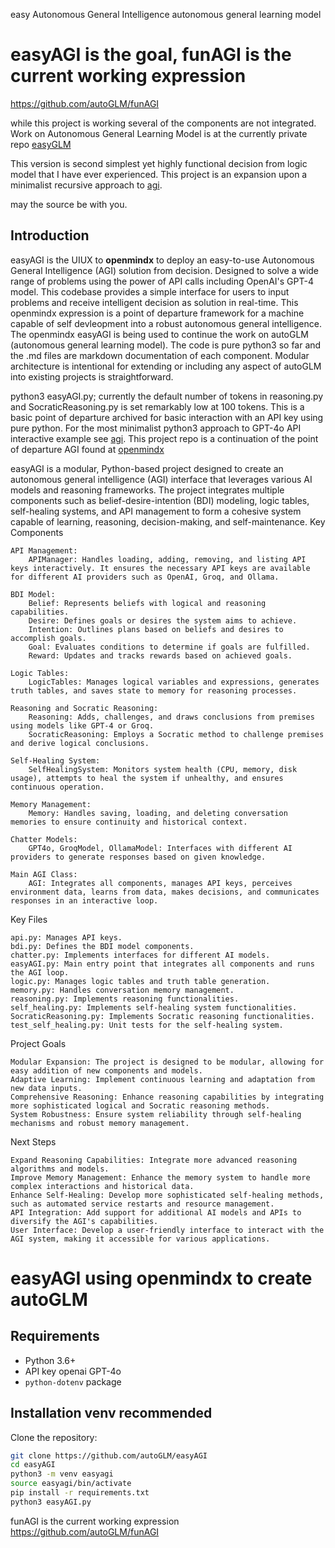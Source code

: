 easy Autonomous General Intelligence
autonomous general learning model
# easyAGI is the goal, funAGI is the current working expression
<a href="https://github.com/autoGLM/funAGI">https://github.com/autoGLM/funAGI</a>

while this project is working several of the components are not integrated. Work on Autonomous General Learning Model is at the currently private repo <a href="https://github.com/autoGLM/easyGLM">easyGLM</a><br />

This version is second simplest yet highly functional decision from logic model that I have ever experienced. This project is an expansion upon a minimalist recursive approach to <a href="https://github.com/openmindx/agi">agi</a>.

 may the source be with you.

## Introduction

easyAGI is the UIUX to **openmindx** to deploy an easy-to-use Autonomous General Intelligence (AGI) solution from decision. Designed to solve a wide range of problems using the power of API calls including OpenAI's GPT-4 model. This codebase provides a simple interface for users to input problems and receive intelligent decision as solution in real-time. This openmindx expression is a point of departure framework for a machine capable of self devleopment into a robust autonomous general intelligence. The openmindx easyAGI is being used to continue the work on autoGLM (autonomous general learning model). The code is pure python3 so far and the .md files are markdown documentation of each component. Modular architecture is intentional for extending or including any aspect of autoGLM into existing projects is straightforward.

python3 easyAGI.py; currently the default number of tokens in reasoning.py and SocraticReasoning.py is set remarkably low at 100 tokens.  This is a basic point of departure archived for basic interaction with an API key using pure python. For the most minimalist python3 approach to GPT-4o API interactive example see <a href="https://github.com/openmindx/agi">agi</a>. This project repo is a continuation of the point of departure AGI found at <a href="https://github.com/openmindx/easyAGI">openmindx</a>

easyAGI is a modular, Python-based project designed to create an autonomous general intelligence (AGI) interface that leverages various AI models and reasoning frameworks. The project integrates multiple components such as belief-desire-intention (BDI) modeling, logic tables, self-healing systems, and API management to form a cohesive system capable of learning, reasoning, decision-making, and self-maintenance.
Key Components

    API Management:
        APIManager: Handles loading, adding, removing, and listing API keys interactively. It ensures the necessary API keys are available for different AI providers such as OpenAI, Groq, and Ollama.

    BDI Model:
        Belief: Represents beliefs with logical and reasoning capabilities.
        Desire: Defines goals or desires the system aims to achieve.
        Intention: Outlines plans based on beliefs and desires to accomplish goals.
        Goal: Evaluates conditions to determine if goals are fulfilled.
        Reward: Updates and tracks rewards based on achieved goals.

    Logic Tables:
        LogicTables: Manages logical variables and expressions, generates truth tables, and saves state to memory for reasoning processes.

    Reasoning and Socratic Reasoning:
        Reasoning: Adds, challenges, and draws conclusions from premises using models like GPT-4 or Groq.
        SocraticReasoning: Employs a Socratic method to challenge premises and derive logical conclusions.

    Self-Healing System:
        SelfHealingSystem: Monitors system health (CPU, memory, disk usage), attempts to heal the system if unhealthy, and ensures continuous operation.

    Memory Management:
        Memory: Handles saving, loading, and deleting conversation memories to ensure continuity and historical context.

    Chatter Models:
        GPT4o, GroqModel, OllamaModel: Interfaces with different AI providers to generate responses based on given knowledge.

    Main AGI Class:
        AGI: Integrates all components, manages API keys, perceives environment data, learns from data, makes decisions, and communicates responses in an interactive loop.

Key Files

    api.py: Manages API keys.
    bdi.py: Defines the BDI model components.
    chatter.py: Implements interfaces for different AI models.
    easyAGI.py: Main entry point that integrates all components and runs the AGI loop.
    logic.py: Manages logic tables and truth table generation.
    memory.py: Handles conversation memory management.
    reasoning.py: Implements reasoning functionalities.
    self_healing.py: Implements self-healing system functionalities.
    SocraticReasoning.py: Implements Socratic reasoning functionalities.
    test_self_healing.py: Unit tests for the self-healing system.

Project Goals

    Modular Expansion: The project is designed to be modular, allowing for easy addition of new components and models.
    Adaptive Learning: Implement continuous learning and adaptation from new data inputs.
    Comprehensive Reasoning: Enhance reasoning capabilities by integrating more sophisticated logical and Socratic reasoning methods.
    System Robustness: Ensure system reliability through self-healing mechanisms and robust memory management.

Next Steps

    Expand Reasoning Capabilities: Integrate more advanced reasoning algorithms and models.
    Improve Memory Management: Enhance the memory system to handle more complex interactions and historical data.
    Enhance Self-Healing: Develop more sophisticated self-healing methods, such as automated service restarts and resource management.
    API Integration: Add support for additional AI models and APIs to diversify the AGI's capabilities.
    User Interface: Develop a user-friendly interface to interact with the AGI system, making it accessible for various applications.


# easyAGI using openmindx to create autoGLM

## Requirements

- Python 3.6+
- API key openai GPT-4o
- `python-dotenv` package

## Installation venv recommended

Clone the repository:
   ```bash
   git clone https://github.com/autoGLM/easyAGI
   cd easyAGI
   python3 -m venv easyagi
   source easyagi/bin/activate
   pip install -r requirements.txt
   python3 easyAGI.py
   ```

funAGI is the current working expression
<a href="https://github.com/autoGLM/funAGI">https://github.com/autoGLM/funAGI</a>

